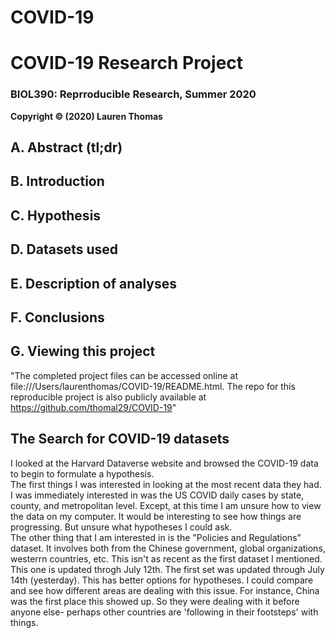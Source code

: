 # COVID-19
# COVID-19 Research Project
### BIOL390: Reprroducible Research, Summer 2020
**Copyright © (2020) Lauren Thomas**

## A. Abstract (tl;dr)
## B. Introduction 
## C. Hypothesis
## D. Datasets used
## E. Description of analyses
## F. Conclusions
## G. Viewing this project
"The completed project files can be accessed online at file:///Users/laurenthomas/COVID-19/README.html. The repo for this reproducible project is also publicly available at https://github.com/thomal29/COVID-19"

## The Search for COVID-19 datasets
I looked at the Harvard Dataverse website and browsed the COVID-19 data to begin to formulate a hypothesis. 
<br/>
The first things I was interested in looking at the most recent data they had. I was immediately interested in was the US COVID daily cases by state, county, and metropolitan level. Except, at this time I am unsure how to view the data on my computer. It would be interesting to see how things are progressing. But unsure what hypotheses I could ask. 
<br/>
The other thing that I am interested in is the "Policies and Regulations" dataset. 
It involves both from the Chinese government, global organizations, westerrn countries, etc. This isn't as recent as the first dataset I mentioned. This one is updated throgh July 12th. The first set was updated through July 14th (yesterday). This has better options for hypotheses. I could compare and see how different areas are dealing with this issue. For instance, China was the first place this showed up. So they were dealing with it before anyone else- perhaps other countries are 'following in their footsteps' with things. 
